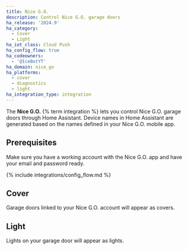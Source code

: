 ```yaml
---
title: Nice G.O.
description: Control Nice G.O. garage doors
ha_release: '2024.9'
ha_category:
  - Cover
  - Light
ha_iot_class: Cloud Push
ha_config_flow: true
ha_codeowners:
  - '@IceBotYT'
ha_domain: nice_go
ha_platforms:
  - cover
  - diagnostics
  - light
ha_integration_type: integration
---
```


The **Nice G.O.** {% term integration %} lets you control Nice G.O. garage doors through Home Assistant. Device names in Home Assistant are generated based on the names defined in your Nice G.O. mobile app.


## Prerequisites

Make sure you have a working account with the Nice G.O. app and have your email and password ready.

{% include integrations/config_flow.md %}

## Cover

Garage doors linked to your Nice G.O. account will appear as covers.

## Light

Lights on your garage door will appear as lights.
